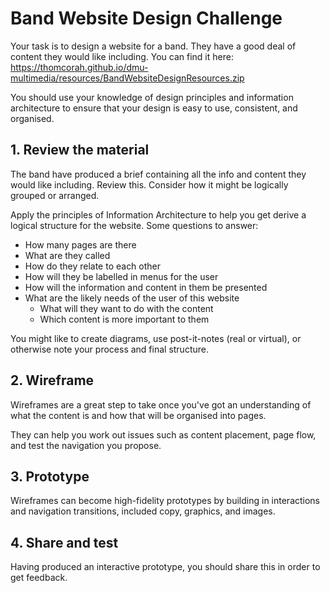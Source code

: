 # Band Website Design Challenge

Your task is to design a website for a band. They have a good deal of content they would like including. You can find it here: <https://thomcorah.github.io/dmu-multimedia/resources/BandWebsiteDesignResources.zip>

You should use your knowledge of design principles and information architecture to ensure that your design is easy to use, consistent, and organised.

## 1. Review the material

The band have produced a brief containing all the info and content they would like including. Review this. Consider how it might be logically grouped or arranged.

Apply the principles of Information Architecture to help you get derive a logical structure for the website. Some questions to answer:

- How many pages are there
- What are they called
- How do they relate to each other
- How will they be labelled in menus for the user
- How will the information and content in them be presented
- What are the likely needs of the user of this website
  - What will they want to do with the content
  - Which content is more important to them

You might like to create diagrams, use post-it-notes (real or virtual), or otherwise note your process and final structure.

## 2. Wireframe

Wireframes are a great step to take once you've got an understanding of what the content is and how that will be organised into pages.

They can help you work out issues such as content placement, page flow, and test the navigation you propose.

## 3. Prototype

Wireframes can become high-fidelity prototypes by building in interactions and navigation transitions, included copy, graphics, and images.

## 4. Share and test

Having produced an interactive prototype, you should share this in order to get feedback.
